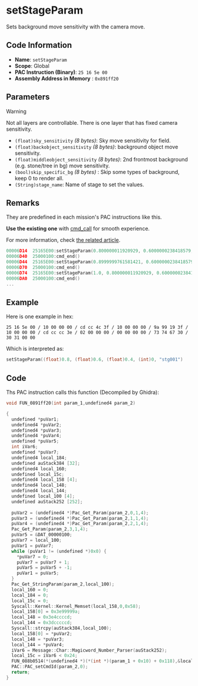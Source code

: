 # setStageParam

Sets background move sensitivity with the camera move.

## Code Information

- **Name**: `setStageParam`
- **Scope**: Global
- **PAC Instruction (Binary)**: `25 16 5e 00`
- **Assembly Address in Memory** : `0x891ff20`

## Parameters

> [!WARNING]
> Not all layers are controllable. There is one layer that has fixed camera sensitivity.

- `(float)sky_sensitivity` *(8 bytes)*: Sky move sensitivity for field.
- `(float)backobject_sensitivity` *(8 bytes)*: background object move sensitivity.
- `(float)middleobject_sensitivity` *(8 bytes)*: 2nd frontmost background (e.g. stone/tree in bg) move sensitivity.
- `(bool)skip_specific_bg` *(8 bytes)* : Skip some types of background, keep 0 to render all.
- `(String)stage_name`: Name of stage to set the values.

## Remarks

They are predefined in each mission's PAC instructions like this.

**Use the existing one** with [cmd_call](./cmd_call.md) for smooth experience.

For more information, check [the related article](./guide/how-to-setup-stages.md#third-set-the-stageparam).

```c
00006D14  25165E00:setStageParam(0.800000011920929, 0.6000000238418579, 0.4000000059604645, 2:0, "stg001")
00006D40  25000100:cmd_end()
00006D44  25165E00:setStageParam(0.8999999761581421, 0.6000000238418579, 0.4000000059604645, 2:0, "stg008")
00006D70  25000100:cmd_end()
00006D74  25165E00:setStageParam(1.0, 0.800000011920929, 0.6000000238418579, 2:0, "stg038")
00006DA0  25000100:cmd_end()
...
```

## Example

Here is one example in hex:

```25 16 5e 00 / 10 00 00 00 / cd cc 4c 3f / 10 00 00 00 / 9a 99 19 3f / 10 00 00 00 / cd cc cc 3e / 02 00 00 00 / 00 00 00 00 / 73 74 67 30 / 30 31 00 00```

Which is interpreted as:

```c
setStageParam((float)0.8, (float)0.6, (float)0.4, (int)0, "stg001")
```

## Code

Ths PAC instruction calls this function (Decompiled by Ghidra):

```c
void FUN_0891ff20(int param_1,undefined4 param_2)

{
  undefined *puVar1;
  undefined4 *puVar2;
  undefined4 *puVar3;
  undefined4 *puVar4;
  undefined *puVar5;
  int iVar6;
  undefined *puVar7;
  undefined4 local_184;
  undefined auStack384 [32];
  undefined4 local_160;
  undefined local_15c;
  undefined4 local_158 [4];
  undefined4 local_148;
  undefined4 local_144;
  undefined local_100 [4];
  undefined auStack252 [252];
  
  puVar2 = (undefined4 *)Pac_Get_Param(param_2,0,1,4);
  puVar3 = (undefined4 *)Pac_Get_Param(param_2,1,1,4);
  puVar4 = (undefined4 *)Pac_Get_Param(param_2,2,1,4);
  Pac_Get_Param(param_2,3,1,4);
  puVar5 = &DAT_00000100;
  puVar7 = local_100;
  puVar1 = puVar7;
  while (puVar1 != (undefined *)0x0) {
    *puVar7 = 0;
    puVar7 = puVar7 + 1;
    puVar5 = puVar5 + -1;
    puVar1 = puVar5;
  }
  Pac_Get_StringParam(param_2,local_100);
  local_160 = 0;
  local_184 = 0;
  local_15c = 0;
  Syscall::Kernel::Kernel_Memset(local_158,0,0x58);
  local_158[0] = 0x3e99999a;
  local_148 = 0x3e4ccccd;
  local_144 = 0x3dcccccd;
  Syscall::strcpy(auStack384,local_100);
  local_158[0] = *puVar2;
  local_148 = *puVar3;
  local_144 = *puVar4;
  iVar6 = Message::Char::Magicword_Number_Parser(auStack252);
  local_15c = iVar6 < 0x24;
  FUN_088b0514(*(undefined4 *)(*(int *)(param_1 + 0x10) + 0x118),&local_184);
  PAC::PAC_setCmdId(param_2,0);
  return;
}
```


